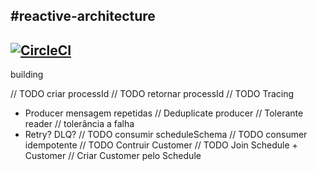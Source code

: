 #reactive-architecture
------------------------------------------------------
[![CircleCI](https://circleci.com/gh/emmanuelneri/reactive-microservices/tree/master.svg?style=svg&circle-token=c7c1c9ef3ae5b4148c847e3e554753fd456a6987)](<LINK>)
------------------------------------------------------


building 

// TODO criar processId
// TODO retornar processId
// TODO Tracing
  - Producer mensagem repetidas
 // Deduplicate producer
 // Tolerante reader
 // tolerância a falha
   - Retry? DLQ?
// TODO consumir scheduleSchema
// TODO consumer idempotente
// TODO Contruir Customer
// TODO Join Schedule + Customer
// Criar Customer pelo Schedule
